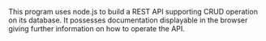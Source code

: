 This program uses node.js to build a REST API supporting CRUD operation on its database. 
It possesses documentation displayable in the browser giving further information on how to operate the API.
